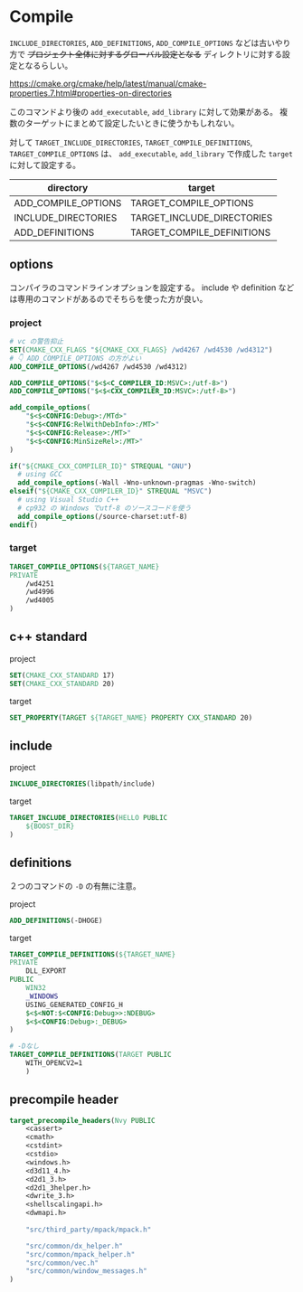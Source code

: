 # Compile

`INCLUDE_DIRECTORIES`, `ADD_DEFINITIONS`, `ADD_COMPILE_OPTIONS` などは古いやり方で ~~プロジェクト全体に対するグローバル設定となる~~
ディレクトリに対する設定となるらしい。

<https://cmake.org/cmake/help/latest/manual/cmake-properties.7.html#properties-on-directories>

このコマンドより後の `add_executable`, `add_library` に対して効果がある。
複数のターゲットにまとめて設定したいときに使うかもしれない。

対して `TARGET_INCLUDE_DIRECTORIES`, `TARGET_COMPILE_DEFINITIONS`, `TARGET_COMPILE_OPTIONS` は、 `add_executable`, `add_library` で作成した `target` に対して設定する。

| directory           | target                     |
|---------------------|----------------------------|
| ADD_COMPILE_OPTIONS | TARGET_COMPILE_OPTIONS     |
| INCLUDE_DIRECTORIES | TARGET_INCLUDE_DIRECTORIES |
| ADD_DEFINITIONS     | TARGET_COMPILE_DEFINITIONS |

## options

コンパイラのコマンドラインオプションを設定する。
include や definition などは専用のコマンドがあるのでそちらを使った方が良い。

### project

```CMake
# vc の警告抑止
SET(CMAKE_CXX_FLAGS "${CMAKE_CXX_FLAGS} /wd4267 /wd4530 /wd4312")
# 👇 ADD_COMPILE_OPTIONS の方がよい
ADD_COMPILE_OPTIONS(/wd4267 /wd4530 /wd4312)

ADD_COMPILE_OPTIONS("$<$<C_COMPILER_ID:MSVC>:/utf-8>")
ADD_COMPILE_OPTIONS("$<$<CXX_COMPILER_ID:MSVC>:/utf-8>")

add_compile_options(
    "$<$<CONFIG:Debug>:/MTd>"
    "$<$<CONFIG:RelWithDebInfo>:/MT>"
    "$<$<CONFIG:Release>:/MT>"
    "$<$<CONFIG:MinSizeRel>:/MT>"
)

if("${CMAKE_CXX_COMPILER_ID}" STREQUAL "GNU")
  # using GCC
  add_compile_options(-Wall -Wno-unknown-pragmas -Wno-switch)
elseif("${CMAKE_CXX_COMPILER_ID}" STREQUAL "MSVC")
  # using Visual Studio C++
  # cp932 の Windows でutf-8 のソースコードを使う
  add_compile_options(/source-charset:utf-8)
endif()
```

### target

```CMake
TARGET_COMPILE_OPTIONS(${TARGET_NAME}
PRIVATE
    /wd4251 
    /wd4996 
    /wd4005
)
```

## c++ standard

project

```CMake
SET(CMAKE_CXX_STANDARD 17)
SET(CMAKE_CXX_STANDARD 20)
```

target

```CMake
SET_PROPERTY(TARGET ${TARGET_NAME} PROPERTY CXX_STANDARD 20)
```

## include

project

```CMake
INCLUDE_DIRECTORIES(libpath/include)
```

target

```CMake
TARGET_INCLUDE_DIRECTORIES(HELLO PUBLIC
    ${BOOST_DIR}
)
```

## definitions

２つのコマンドの `-D` の有無に注意。

project

```CMake
ADD_DEFINITIONS(-DHOGE)
```

target

```CMake
TARGET_COMPILE_DEFINITIONS(${TARGET_NAME}
PRIVATE
    DLL_EXPORT
PUBLIC
    WIN32
    _WINDOWS
    USING_GENERATED_CONFIG_H
    $<$<NOT:$<CONFIG:Debug>>:NDEBUG>
    $<$<CONFIG:Debug>:_DEBUG>
)        

# -Dなし
TARGET_COMPILE_DEFINITIONS(TARGET PUBLIC
    WITH_OPENCV2=1
    )
```

## precompile header

```CMake
target_precompile_headers(Nvy PUBLIC
    <cassert>
    <cmath>
    <cstdint>
    <cstdio>
    <windows.h>
    <d3d11_4.h>
    <d2d1_3.h>
    <d2d1_3helper.h>
    <dwrite_3.h>
    <shellscalingapi.h>
    <dwmapi.h>
    
    "src/third_party/mpack/mpack.h"

    "src/common/dx_helper.h"
    "src/common/mpack_helper.h"
    "src/common/vec.h"
    "src/common/window_messages.h"
)
```
